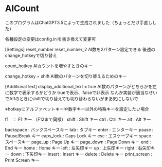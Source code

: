 # AICount
このプログラムはChatGPT3.5によって生成されました（ちょっとだけ手直しした）


各種設定の変更はconfig.iniを書き換えて変更可

[Settings]
reset_number
reset_number_2
 AI数を2パターン設定できる
 後述のchange_hotkeyで切り替え

count_hotkey
 AIカウントを増やすときのキー

change_hotkey = shift
 AI数のパターンを切り替えるためのキー


[AdditionalText]
display_additional_text = true
 AI数のパターンがどちらかを左に数字で表示するかどうか
 trueで表示、falseで非表示
 なんか実装が適当なせいでAI1のときにshiftで切り替えても切り替わらないがまあ気にしないで



※hotkeyにアルファベットキーや数字キー以外の特殊キーを設定したい場合

f1　： F1 キー （F12まで同様）
shift : Shift キー
ctrl : Ctrl キー
alt : Alt キー

backspace : バックスペースキー
tab : タブキー
enter : エンターキー
pause : Pause/Break キー
caps_lock : Caps Lock キー
esc : エスケープキー
space : スペースキー
page_up : Page Up キー
page_down : Page Down キー
end : End キー
home : Home キー
left : 左矢印キー
up : 上矢印キー
right : 右矢印キー
down : 下矢印キー
insert : Insert キー
delete : Delete キー
print_screen : Print Screen キー
